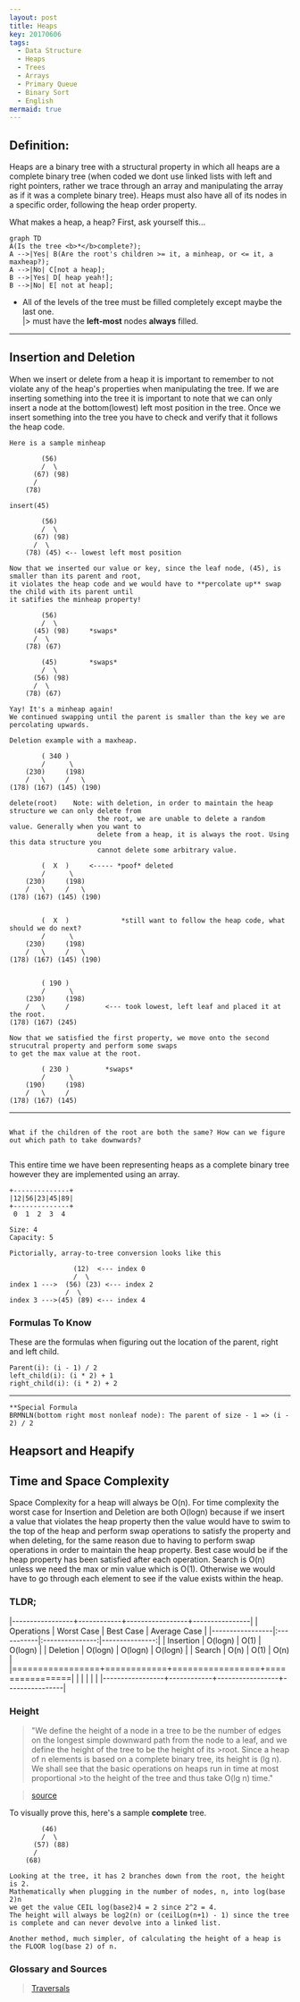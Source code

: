 ```yaml
---
layout: post
title: Heaps
key: 20170606
tags:
  - Data Structure
  - Heaps
  - Trees
  - Arrays
  - Primary Queue
  - Binary Sort
  - English
mermaid: true
---
```


## Definition:

Heaps are a binary tree with a structural property in which all heaps are a complete binary tree (when coded we dont use linked lists with left and right pointers, rather we trace through an array and manipulating the array as if it was a complete binary tree). Heaps must also have all of its nodes in a specific order, following the heap order property. <br>

What makes a heap, a heap? First, ask yourself this...

<!--more-->

```mermaid
graph TD
A(Is the tree <b>*</b>complete?);
A -->|Yes| B(Are the root's children >= it, a minheap, or <= it, a maxheap?);
A -->|No| C[not a heap];
B -->|Yes| D[ heap yeah!];
B -->|No| E[ not at heap];

```
* All of the levels of the tree must be filled completely except maybe the last one. <br>
    |> must have the **left-most** nodes **always** filled.

---



## Insertion and Deletion 
When we insert or delete from a heap it is important to remember to not violate any of the heap's properties when manipulating the tree.
If we are inserting something into the tree it is important to note that we can only insert a node at the bottom(lowest) left most position in the tree.
Once we insert something into the tree you have to check and verify that it follows the heap code.

```
Here is a sample minheap 

        (56)
        /  \
      (67) (98)
      /
    (78)

insert(45)

        (56)
        /  \
      (67) (98)
      /  \
    (78) (45) <-- lowest left most position
    
Now that we inserted our value or key, since the leaf node, (45), is smaller than its parent and root,
it violates the heap code and we would have to **percolate up** swap the child with its parent until 
it satifies the minheap property!

        (56)
        /  \
      (45) (98)     *swaps*
      /  \
    (78) (67)
    
        (45)        *swaps*
        /  \
      (56) (98)
      /  \
    (78) (67)
    
Yay! It's a minheap again!
We continued swapping until the parent is smaller than the key we are percolating upwards. 

```

```
Deletion example with a maxheap. 

        ( 340 )
        /      \
    (230)     (198)     
    /   \     /   \
(178) (167) (145) (190)

delete(root)    Note: with deletion, in order to maintain the heap structure we can only delete from 
                      the root, we are unable to delete a random value. Generally when you want to 
                      delete from a heap, it is always the root. Using this data structure you 
                      cannot delete some arbitrary value. 

        (  X  )     <----- *poof* deleted
        /      \
    (230)     (198)     
    /   \     /   \
(178) (167) (145) (190)


        (  X  )             *still want to follow the heap code, what should we do next?
        /      \
    (230)     (198)     
    /   \     /   \
(178) (167) (145) (190)


        ( 190 )             
        /      \
    (230)     (198)     
    /   \     /         <--- took lowest, left leaf and placed it at the root. 
(178) (167) (245) 

Now that we satisfied the first property, we move onto the second strucutral property and perform some swaps
to get the max value at the root.

        ( 230 )         *swaps* 
        /      \
    (190)     (198)     
    /   \     /   
(178) (167) (145) 

```
---

```

What if the children of the root are both the same? How can we figure out which path to take downwards?


```
This entire time we have been representing heaps as a complete binary tree however they are implemented using an array. 

```
+--------------+
|12|56|23|45|89|
+--------------+
 0  1  2  3  4

Size: 4
Capacity: 5

Pictorially, array-to-tree conversion looks like this

                (12)  <--- index 0
                /  \
index 1 --->  (56) (23) <--- index 2
              /  \
index 3 --->(45) (89) <--- index 4
```
### Formulas To Know
These are the formulas when figuring out the location of the parent, right and left child. 
```
Parent(i): (i - 1) / 2          
left_child(i): (i * 2) + 1
right_child(i): (i * 2) + 2
```
---

```
**Special Formula
BRMNLN(bottom right most nonleaf node): The parent of size - 1 => (i - 2) / 2

```

## Heapsort and Heapify 




## Time and Space Complexity
Space Complexity for a heap will always be O(n). For time complexity the worst case for Insertion and Deletion are both 
O(logn) because if we insert a value that violates the heap property then the value would have to swim to the top of the heap
and perform swap operations to satisfy the property and when deleting, for the same reason due to having to perform swap
operations in order to maintain the heap property. Best case would be if the heap property has been satisfied after each operation. 
Search is O(n) unless we need the max or min value which is O(1). Otherwise we would have to go through each element to see if the value exists within the 
heap. 

### TLDR;


|-----------------+------------+-----------------+----------------|
|   Operations    | Worst Case |    Best Case    |  Average Case  |
|-----------------|:-----------|:---------------:|---------------:|
|   Insertion     |    O(logn) |      O(1)       |      O(logn)   |
|   Deletion      |    O(logn) |      O(logn)    |      O(logn)   |
|   Search        |    O(n)    |      O(1)       |      O(n)      |
|=================+============+=================+================|
|                 |            |                 |                |
|-----------------+------------+-----------------+----------------|

### Height
> "We define the height of a node in a tree to be the number of edges on the longest simple downward path from the node to a leaf, and we define the height of the tree to be the height of its >root. Since a heap of n elements is based on a complete binary tree, its height is (lg n). We shall see that the basic operations on heaps run in time at most proportional >to the height of the tree and thus take O(lg n) time."

>[source](http://net.pku.edu.cn/~course/cs101/2007/resource/Intro2Algorithm/book6/chap07.htm)

To visually prove this, here's a sample **complete** tree. 
```
        (46)
        /  \
      (57) (88)
      /
    (68)
    
Looking at the tree, it has 2 branches down from the root, the height is 2.
Mathematically when plugging in the number of nodes, n, into log(base 2)n
we get the value CEIL log(base2)4 = 2 since 2^2 = 4.
The height will always be log2(n) or (ceilLog(n+1) - 1) since the tree
is complete and can never devolve into a linked list.

Another method, much simpler, of calculating the height of a heap is the FLOOR log(base 2) of n. 
```



### Glossary and Sources
>[Traversals](http://robin-thomas.github.io/min-heap/)

